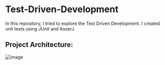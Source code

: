 # Test-Driven-Development
In this repository, I tried to explore the Test Driven Development. I created unit tests using JUnit and AsserJ.


## Project Architecture:
![image](https://user-images.githubusercontent.com/50276587/219936434-cee4335b-e69b-43a4-85b4-b57a25951c0a.png)
